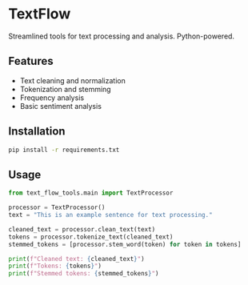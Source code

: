 # TextFlow

Streamlined tools for text processing and analysis. Python-powered.

## Features
- Text cleaning and normalization
- Tokenization and stemming
- Frequency analysis
- Basic sentiment analysis

## Installation

```bash
pip install -r requirements.txt
```

## Usage

```python
from text_flow_tools.main import TextProcessor

processor = TextProcessor()
text = "This is an example sentence for text processing."

cleaned_text = processor.clean_text(text)
tokens = processor.tokenize_text(cleaned_text)
stemmed_tokens = [processor.stem_word(token) for token in tokens]

print(f"Cleaned text: {cleaned_text}")
print(f"Tokens: {tokens}")
print(f"Stemmed tokens: {stemmed_tokens}")
```

